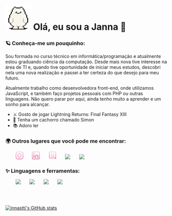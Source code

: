 <h1> <img src="./imgs/giphy.gif" width="80px" height="80px" />  Olá, eu sou a Janna 👋 </h1>

<h3> 🪐 Conheça-me um pouquinho: </h3>

<p> Sou formada no curso técnico em informática/programação e atualmente estou graduando ciência da computação. Desde mais nova tive 
interesse na área de TI e, quando tive oportunidade de iniciar meus estudos, descobri nela uma nova realização e passei a ter certeza 
do que desejo para meu futuro. </p>

<p> Atualmente trabalho como desenvolvedora front-end, onde utilizamos JavaScript, e também faço projetos pessoais com PHP ou outras 
linguagens. Não quero parar por aqui, ainda tenho muito a aprender e um sonho para alcançar. </p>

<ul>
  <li> ⚔ Gosto de jogar Lightning Returns: Final Fantasy XIII</li>
  <li> 🐶 Tenha um cachorro chamado Simon </li>
  <li> 📚 Adoro ler </li>
</ul>
<h3> 🌍 Outros lugares que você pode me encontrar: </h3>
&nbsp &nbsp &nbsp &nbsp <a href=""><img src="./imgs/instagram.png" /></a> &nbsp &nbsp &nbsp
<a href=""><img src="./imgs/linkedin.png" /></a> &nbsp &nbsp &nbsp
<a href=""><img src="./imgs/discordia.png" /></a> &nbsp &nbsp &nbsp
<a href=""><img src="./imgs/twitch.png" /></a> &nbsp &nbsp &nbsp
<a href=""><img src="./imgs/steam.png" /></a>

<h3> ✨ Linguagens e ferramentas: </h3>
&nbsp &nbsp &nbsp &nbsp <a href=""><img src="./imgs/php.png" /></a> &nbsp &nbsp &nbsp
<a href=""><img src="./imgs/javascript.png" /></a> &nbsp &nbsp &nbsp
<a href=""><img src="./imgs/html.png" /></a> &nbsp &nbsp &nbsp
<a href=""><img src="./imgs/css.png" /></a> &nbsp &nbsp &nbsp

<br/><br/>

[![jnnastti's GitHub stats](https://github-readme-stats.vercel.app/api?username=jnnastti&hide=prs,issues&count_private=true&show_icons=true&include_all_commits=true&theme=omni)](https://github.com/jnnastti/github-readme-stats)


